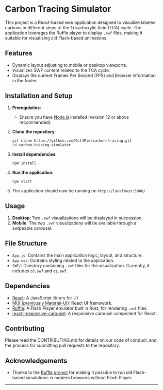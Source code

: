 # Carbon Tracing Simulator

This project is a React-based web application designed to visualize labeled carbons in different steps of the Tricarboxylic Acid (TCA) cycle. The application leverages the Ruffle player to display `.swf` files, making it suitable for visualizing old Flash-based animations.

## Features
- Dynamic layout adjusting to mobile or desktop viewports.
- Visualizes SWF content related to the TCA cycle.
- Displays the current Frames Per Second (FPS) and Browser Information in the footer.

## Installation and Setup

1. **Prerequisites**:
   - Ensure you have [Node.js](https://nodejs.org/) installed (version 12 or above recommended).

2. **Clone the repository**:

    ```bash
    git clone https://github.com/Oct4Pie/carbon-tracing.git
    cd carbon-tracing-simulator
    ```

3. **Install dependencies**:

    ```bash
    npm install
    ```

4. **Run the application**:

    ```bash
    npm start
    ```

5. The application should now be running on `http://localhost:3000/`.

## Usage

1. **Desktop**: Two `.swf` visualizations will be displayed in succession.
2. **Mobile**: The two `.swf` visualizations will be available through a swipeable carousel.

## File Structure

- `App.js`: Contains the main application logic, layout, and structure.
- `App.css`: Contains styling related to the application.
- `SWF/`: Directory containing `.swf` files for the visualization. Currently, it includes `c0.swf` and `c1.swf`.

## Dependencies

- [React](https://reactjs.org/): A JavaScript library for UI
- [MUI (previously Material-UI)](https://mui.com/): React UI framework.
- [Ruffle](https://ruffle.rs/): A Flash Player emulator built in Rust, for rendering `.swf` files.
- [react-responsive-carousel](https://www.npmjs.com/package/react-responsive-carousel): A responsive carousel component for React.

## Contributing

Please read the CONTRIBUTING.md for details on our code of conduct, and the process for submitting pull requests to the repository.

## Acknowledgements

- Thanks to the [Ruffle project](https://ruffle.rs/) for making it possible to run old Flash-based simulations in modern browsers without Flash Player.

---
